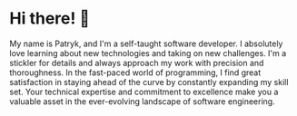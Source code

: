 <h1 align="left">Hi there! 👋</h1> 
My name is Patryk, and I'm a self-taught software developer. I absolutely love learning about new technologies and taking on new challenges. I'm a stickler for details and always approach my work with precision and thoroughness. In the fast-paced world of programming, I find great satisfaction in staying ahead of the curve by constantly expanding my skill set. Your technical expertise and commitment to excellence make you a valuable asset in the ever-evolving landscape of software engineering.
